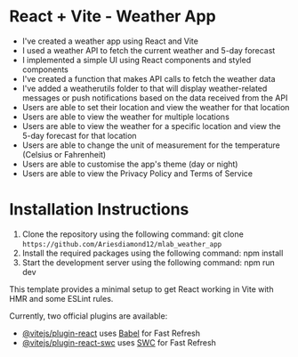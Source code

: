 # React + Vite  - Weather App

- I've created a weather app using React and Vite
- I used a weather API to fetch the current weather and 5-day forecast
- I implemented a simple UI using React components and styled components
- I've created a function that makes API calls to fetch the weather data
- I've added a weatherutils folder to that will display weather-related messages or push notifications based on the data received from the API
- Users are able to set their location and view the weather for that location
- Users are able to view the weather for multiple locations
- Users are able to view the weather for a specific location and view the 5-day forecast for that location
- Users are able to change the unit of measurement for the temperature (Celsius or Fahrenheit)
- Users are able to customise the app's theme (day or night)
- Users are able to view the Privacy Policy and Terms of Service

# Installation Instructions
1. Clone the repository using the following command: git clone `https://github.com/Ariesdiamond12/mlab_weather_app`
2. Install the required packages using the following command: npm install
3. Start the development server using the following command: npm run dev

This template provides a minimal setup to get React working in Vite with HMR and some ESLint rules.

Currently, two official plugins are available:

- [@vitejs/plugin-react](https://github.com/vitejs/vite-plugin-react/blob/main/packages/plugin-react/README.md) uses [Babel](https://babeljs.io/) for Fast Refresh
- [@vitejs/plugin-react-swc](https://github.com/vitejs/vite-plugin-react-swc) uses [SWC](https://swc.rs/) for Fast Refresh
